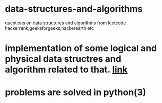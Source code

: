 # data-structures-and-algorithms
questions on data structures and algorithms from leetcode hackerrank,geeksforgeeks,hackerearth etc

# implementation of some logical and physical data structres and algorithm related to that. [link](https://github.com/hritikchokker/data-structures-and-algorithms/tree/master/ds_examples)

# problems are solved in python(3)

